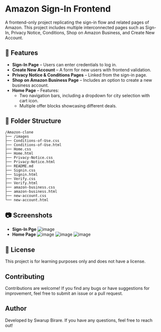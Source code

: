# Amazon Sign-In Frontend

A frontend-only project replicating the sign-in flow and related pages of Amazon. This project includes multiple interconnected pages such as Sign-In, Privacy Notice, Conditions, Shop on Amazon Business, and Create New Account.

## 📌 Features
- **Sign-In Page** – Users can enter credentials to log in.
- **Create New Account** – A form for new users with frontend validation.
- **Privacy Notice & Conditions Pages** – Linked from the sign-in page.
- **Shop on Amazon Business Page** – Includes an option to create a new business account.
- **Home Page** – Features:
  - Two navigation bars, including a dropdown for city selection with cart icon.
  - Multiple offer blocks showcasing different deals.

## 📂 Folder Structure
```
/Amazon-clone
├── /images                     
├── Conditions-of-Use.css
├── Conditions-of-Use.html
├── Home.css
├── Home.html
├── Privacy-Notice.css
├── Privacy-Notice.html
├── README.md                    
├── Signin.css
├── Signin.html
├── Verify.css
├── Verify.html
├── amazon-business.css
├── amazon-business.html
├── new-account.css
└── new-account.html                    
```

## 📷 Screenshots
- **Sign-In Pge**
![image](https://github.com/user-attachments/assets/3c71fe68-e2aa-4c7e-bda9-aa8b412b9e9c)
- **Home Page**
![image](https://github.com/user-attachments/assets/70d61a85-44bf-4351-8e6c-cfacd1256fd4)
![image](https://github.com/user-attachments/assets/c01ae171-c35e-4b2b-bd12-8337fa923b9a)
![image](https://github.com/user-attachments/assets/f585f798-08bd-42ad-80c8-1de160e6b03e)


## 📜 License
This project is for learning purposes only and does not have a license.

## Contributing
Contributions are welcome! If you find any bugs or have suggestions for improvement, feel free to submit an issue or a pull request.

## Author
Developed by Swarup Birare. If you have any questions, feel free to reach out!

